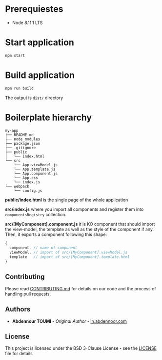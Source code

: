 # Prerequiestes

- Node 8.11.1 LTS

# Start application

```sh
npm start
```

# Build application

```sh
npm run build
```

The output is `dist/` directory


# Boilerplate hierarchy

```
my-app
├── README.md
├── node_modules
├── package.json
├── .gitignore
├── public
│   └── index.html
└── src
    └── App.viewModel.js
    └── App.template.js
    └── App.component.js
    └── App.css
    └── index.js
└── webpack
    └── config.js    

```

**public/index.html** is the single page of the whole application

**src/index.js** where you import all components and register them into `componentsRegistry` collection.

**src/[MyComponent].component.js** it is KO component that should import the view-model, the template as well as the style of the component if any. Then, it exports a component following this shape:

```js
{
  component, // name of component
  viewModel, // import of src/[MyComponent].viewModel.js
  template   // import of src/[MyComponent].template.html
}
```

## Contributing

Please read [CONTRIBUTING.md](CONTRIBUTING.md) for details on our code and the process of handling pull requests.

## Authors

* **Abdennour TOUMI** - *Original Author* - [in.abdennoor.com](http://in.abdennoor.com)


## License

This project is licensed under the BSD 3-Clause License - see the [LICENSE](LICENSE) file for details
